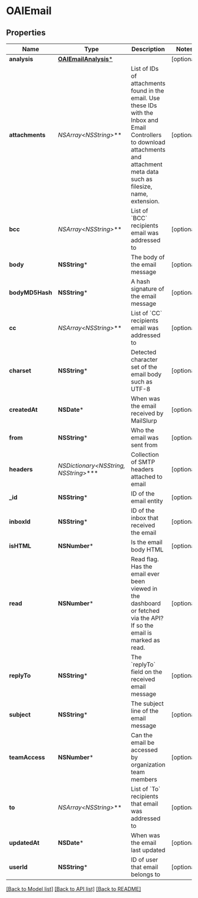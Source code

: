 # OAIEmail

## Properties
Name | Type | Description | Notes
------------ | ------------- | ------------- | -------------
**analysis** | [**OAIEmailAnalysis***](OAIEmailAnalysis) |  | [optional] 
**attachments** | **NSArray&lt;NSString*&gt;*** | List of IDs of attachments found in the email. Use these IDs with the Inbox and Email Controllers to download attachments and attachment meta data such as filesize, name, extension. | [optional] 
**bcc** | **NSArray&lt;NSString*&gt;*** | List of &#x60;BCC&#x60; recipients email was addressed to | [optional] 
**body** | **NSString*** | The body of the email message | [optional] 
**bodyMD5Hash** | **NSString*** | A hash signature of the email message | [optional] 
**cc** | **NSArray&lt;NSString*&gt;*** | List of &#x60;CC&#x60; recipients email was addressed to | [optional] 
**charset** | **NSString*** | Detected character set of the email body such as UTF-8 | [optional] 
**createdAt** | **NSDate*** | When was the email received by MailSlurp | [optional] 
**from** | **NSString*** | Who the email was sent from | [optional] 
**headers** | **NSDictionary&lt;NSString*, NSString*&gt;*** | Collection of SMTP headers attached to email | [optional] 
**_id** | **NSString*** | ID of the email entity | [optional] 
**inboxId** | **NSString*** | ID of the inbox that received the email | [optional] 
**isHTML** | **NSNumber*** | Is the email body HTML | [optional] 
**read** | **NSNumber*** | Read flag. Has the email ever been viewed in the dashboard or fetched via the API? If so the email is marked as read. | [optional] 
**replyTo** | **NSString*** | The &#x60;replyTo&#x60; field on the received email message | [optional] 
**subject** | **NSString*** | The subject line of the email message | [optional] 
**teamAccess** | **NSNumber*** | Can the email be accessed by organization team members | [optional] 
**to** | **NSArray&lt;NSString*&gt;*** | List of &#x60;To&#x60; recipients that email was addressed to | [optional] 
**updatedAt** | **NSDate*** | When was the email last updated | [optional] 
**userId** | **NSString*** | ID of user that email belongs to | [optional] 

[[Back to Model list]](../README#documentation-for-models) [[Back to API list]](../README#documentation-for-api-endpoints) [[Back to README]](../README)


